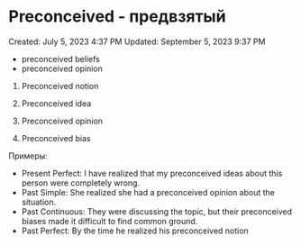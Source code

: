 # Preconceived - предвзятый

Created: July 5, 2023 4:37 PM
Updated: September 5, 2023 9:37 PM

- preconceived beliefs
- preconceived opinion

1. Preconceived notion

2. Preconceived idea

3. Preconceived opinion

4. Preconceived bias

Примеры:

- Present Perfect: I have realized that my preconceived ideas about this person were completely wrong.
- Past Simple: She realized she had a preconceived opinion about the situation.
- Past Continuous: They were discussing the topic, but their preconceived biases made it difficult to find common ground.
- Past Perfect: By the time he realized his preconceived notion